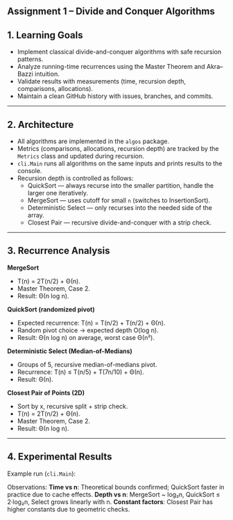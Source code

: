 ## Assignment 1 – Divide and Conquer Algorithms

## 1. Learning Goals
- Implement classical divide-and-conquer algorithms with safe recursion patterns.
- Analyze running-time recurrences using the Master Theorem and Akra–Bazzi intuition.
- Validate results with measurements (time, recursion depth, comparisons, allocations).
- Maintain a clean GitHub history with issues, branches, and commits.

---

## 2. Architecture
- All algorithms are implemented in the `algos` package.
- Metrics (comparisons, allocations, recursion depth) are tracked by the `Metrics` class and updated during recursion.
- `cli.Main` runs all algorithms on the same inputs and prints results to the console.
- Recursion depth is controlled as follows:
  - QuickSort — always recurse into the smaller partition, handle the larger one iteratively.
  - MergeSort — uses cutoff for small `n` (switches to InsertionSort).
  - Deterministic Select — only recurses into the needed side of the array.
  - Closest Pair — recursive divide-and-conquer with a strip check.

---

## 3. Recurrence Analysis

**MergeSort**
- T(n) = 2T(n/2) + Θ(n).
- Master Theorem, Case 2.
- Result: Θ(n log n).

**QuickSort (randomized pivot)**
- Expected recurrence: T(n) = T(n/2) + T(n/2) + Θ(n).
- Random pivot choice → expected depth O(log n).
- Result: Θ(n log n) on average, worst case Θ(n²).

**Deterministic Select (Median-of-Medians)**
- Groups of 5, recursive median-of-medians pivot.
- Recurrence: T(n) ≤ T(n/5) + T(7n/10) + Θ(n).
- Result: Θ(n).

**Closest Pair of Points (2D)**
- Sort by x, recursive split + strip check.
- T(n) = 2T(n/2) + Θ(n).
- Master Theorem, Case 2.
- Result: Θ(n log n).

---

## 4. Experimental Results

Example run (`cli.Main`):

Observations:
**Time vs n**: Theoretical bounds confirmed; QuickSort faster in practice due to cache effects.
**Depth vs n**: MergeSort ~ log₂n, QuickSort ≤ 2·log₂n, Select grows linearly with n.
**Constant factors**: Closest Pair has higher constants due to geometric checks.  
